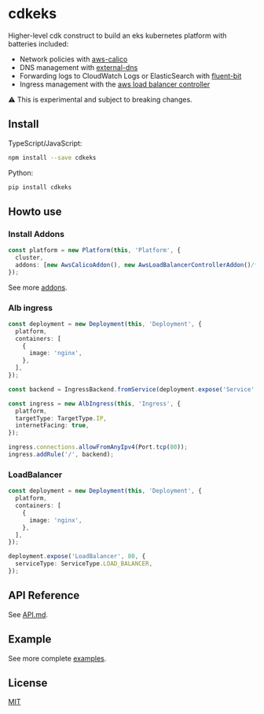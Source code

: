 # cdkeks
Higher-level cdk construct to build an eks kubernetes platform with batteries included:

- Network policies with [aws-calico](https://github.com/aws/eks-charts/tree/master/stable/aws-calico)
- DNS management with [external-dns](https://github.com/kubernetes-sigs/external-dns)
- Forwarding logs to CloudWatch Logs or ElasticSearch with [fluent-bit](https://github.com/aws/aws-for-fluent-bit)
- Ingress management with the [aws load balancer controller](https://github.com/kubernetes-sigs/aws-load-balancer-controller)

:warning: This is experimental and subject to breaking changes.

## Install
TypeScript/JavaScript:

```bash
npm install --save cdkeks
```

Python:

```bash
pip install cdkeks
```

## Howto use

### Install Addons
```typescript
const platform = new Platform(this, 'Platform', {
  cluster,
  addons: [new AwsCalicoAddon(), new AwsLoadBalancerControllerAddon()/*,...*/],
});
```
See more [addons](https://github.com/hupe1980/cdkeks/tree/main/cdkeks/src/addons).

### Alb ingress
```typescript
const deployment = new Deployment(this, 'Deployment', {
  platform,
  containers: [
    {
      image: 'nginx',
    },
  ],
});

const backend = IngressBackend.fromService(deployment.expose('Service', 80));

const ingress = new AlbIngress(this, 'Ingress', {
  platform,
  targetType: TargetType.IP,
  internetFacing: true,
});

ingress.connections.allowFromAnyIpv4(Port.tcp(80));
ingress.addRule('/', backend);
```

### LoadBalancer
```typescript
const deployment = new Deployment(this, 'Deployment', {
  platform,
  containers: [
    {
      image: 'nginx',
    },
  ],
});

deployment.expose('LoadBalancer', 80, {
  serviceType: ServiceType.LOAD_BALANCER,
});
```

## API Reference

See [API.md](https://github.com/hupe1980/cdkeks/tree/master/cdkeks/API.md).

## Example

See more complete [examples](https://github.com/hupe1980/cdkeks/tree/main/examples).

## License
[MIT](https://github.com/hupe1980/cdkeks/tree/main/cdkeks/LICENSE)